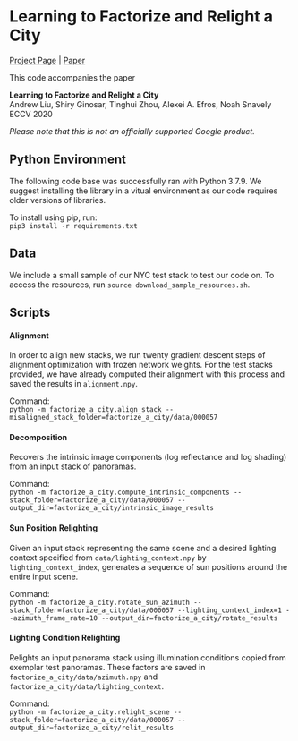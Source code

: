 # Learning to Factorize and Relight a City
[Project Page](https://factorize-a-city.github.io/) |
[Paper](https://arxiv.org/abs/2008.02796) 

This code accompanies the paper

**Learning to Factorize and Relight a City** \
Andrew Liu, Shiry Ginosar, Tinghui Zhou, Alexei A. Efros, Noah Snavely \
ECCV 2020

*Please note that this is not an officially supported Google product.*

## Python Environment

The following code base was successfully ran with Python 3.7.9. We suggest
installing the library in a vitual environment as our code requires older
versions of libraries.

To install using pip, run: \
`pip3 install -r requirements.txt`

## Data

We include a small sample of our NYC test stack to test our code on. To access
the resources, run `source download_sample_resources.sh`.

## Scripts

#### Alignment

In order to align new stacks, we run twenty gradient descent steps of alignment
optimization with frozen network weights. For the test stacks provided, we have
already computed their alignment with this process and saved the results in
`alignment.npy`.

Command: \
`python -m factorize_a_city.align_stack --misaligned_stack_folder=factorize_a_city/data/000057`

#### Decomposition

Recovers the intrinsic image components (log reflectance and log shading) from
an input stack of panoramas.

Command: \
`python -m factorize_a_city.compute_intrinsic_components --stack_folder=factorize_a_city/data/000057
--output_dir=factorize_a_city/intrinsic_image_results`

#### Sun Position Relighting

Given an input stack representing the same scene and a desired lighting context
specified from `data/lighting_context.npy` by `lighting_context_index`,
generates a sequence of sun positions around the entire input scene.

Command: \
`python -m factorize_a_city.rotate_sun_azimuth --stack_folder=factorize_a_city/data/000057
--lighting_context_index=1 --azimuth_frame_rate=10 --output_dir=factorize_a_city/rotate_results`

#### Lighting Condition Relighting

Relights an input panorama stack using illumination conditions copied from
exemplar test panoramas. These factors are saved in `factorize_a_city/data/azimuth.npy` and
`factorize_a_city/data/lighting_context`.

Command: \
`python -m factorize_a_city.relight_scene --stack_folder=factorize_a_city/data/000057 --output_dir=factorize_a_city/relit_results`

